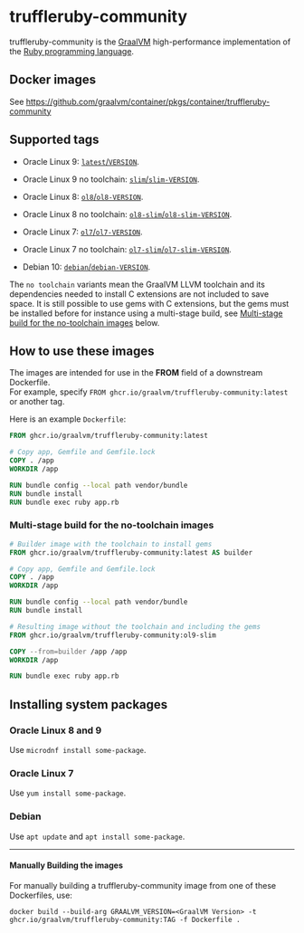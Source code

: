 
# truffleruby-community

truffleruby-community is the [GraalVM](http://graalvm.org/) high-performance implementation of the [Ruby programming language](https://www.ruby-lang.org/en/).  

## Docker images

See https://github.com/graalvm/container/pkgs/container/truffleruby-community

## Supported tags

* Oracle Linux 9: [`latest`/`VERSION`](https://github.com/graalvm/container/blob/master/truffleruby-community/Dockerfile.ol9).

* Oracle Linux 9 no toolchain: [`slim`/`slim-VERSION`](https://github.com/graalvm/container/blob/master/truffleruby-community/Dockerfile.ol9-slim).

* Oracle Linux 8: [`ol8`/`ol8-VERSION`](https://github.com/graalvm/container/blob/master/truffleruby-community/Dockerfile.ol8).  

* Oracle Linux 8 no toolchain: [`ol8-slim`/`ol8-slim-VERSION`](https://github.com/graalvm/container/blob/master/truffleruby-community/Dockerfile.ol8-slim).  

* Oracle Linux 7: [`ol7`/`ol7-VERSION`](https://github.com/graalvm/container/blob/master/truffleruby-community/Dockerfile).  

* Oracle Linux 7 no toolchain: [`ol7-slim`/`ol7-slim-VERSION`](https://github.com/graalvm/container/blob/master/truffleruby-community/Dockerfile.slim).  

* Debian 10: [`debian`/`debian-VERSION`](https://github.com/graalvm/container/blob/master/truffleruby-community/Dockerfile.debian).

The `no toolchain` variants mean the GraalVM LLVM toolchain and its dependencies needed to install C extensions are not included to save space.
It is still possible to use gems with C extensions, but the gems must be installed before for instance using a multi-stage build, see [Multi-stage build for the no-toolchain images](#multi-stage-build-for-the-no-toolchain-images) below.

## How to use these images

The images are intended for use in the **FROM** field of a downstream Dockerfile.  
For example, specify `FROM ghcr.io/graalvm/truffleruby-community:latest` or another tag.

Here is an example `Dockerfile`:
```Dockerfile
FROM ghcr.io/graalvm/truffleruby-community:latest

# Copy app, Gemfile and Gemfile.lock
COPY . /app
WORKDIR /app

RUN bundle config --local path vendor/bundle
RUN bundle install
RUN bundle exec ruby app.rb
```

### Multi-stage build for the no-toolchain images

```Dockerfile
# Builder image with the toolchain to install gems
FROM ghcr.io/graalvm/truffleruby-community:latest AS builder

# Copy app, Gemfile and Gemfile.lock
COPY . /app
WORKDIR /app

RUN bundle config --local path vendor/bundle
RUN bundle install

# Resulting image without the toolchain and including the gems
FROM ghcr.io/graalvm/truffleruby-community:ol9-slim

COPY --from=builder /app /app
WORKDIR /app

RUN bundle exec ruby app.rb
```

## Installing system packages

### Oracle Linux 8 and 9

Use `microdnf install some-package`.

### Oracle Linux 7

Use `yum install some-package`.

### Debian

Use `apt update` and `apt install some-package`.

---

#### Manually Building the images

For manually building a truffleruby-community image from one of these Dockerfiles, use:

```
docker build --build-arg GRAALVM_VERSION=<GraalVM Version> -t ghcr.io/graalvm/truffleruby-community:TAG -f Dockerfile .
```
